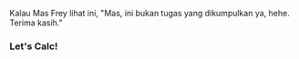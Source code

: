 Kalau Mas Frey lihat ini, "Mas, ini bukan tugas yang dikumpulkan ya, hehe. Terima kasih."
### Let's Calc!
